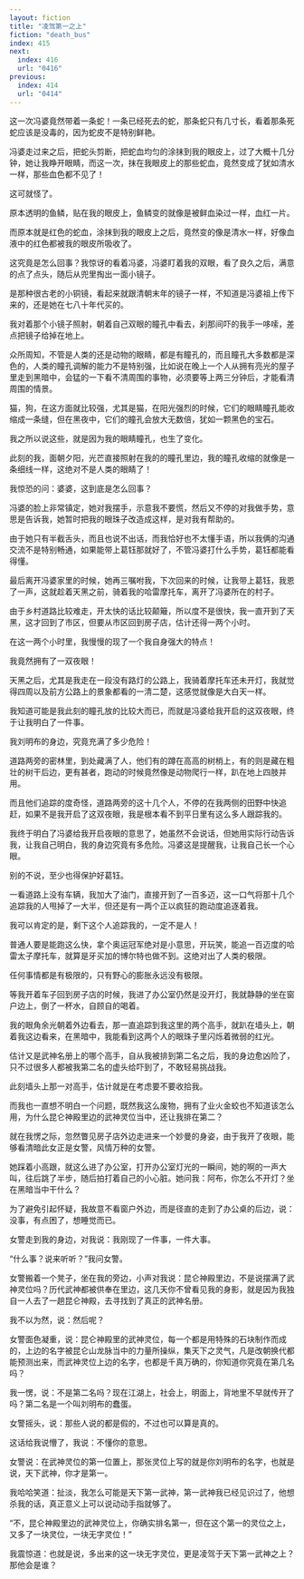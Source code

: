 ```yaml
---
layout: fiction
title: "凌驾第一之上"
fiction: "death_bus"
index: 415
next:
  index: 416
  url: "0416"
previous:
  index: 414
  url: "0414"
---
```

这一次冯婆竟然带着一条蛇！一条已经死去的蛇，那条蛇只有几寸长，看着那条死蛇应该是没毒的，因为蛇皮不是特别鲜艳。

冯婆走过来之后，把蛇头剪断，把蛇血均匀的涂抹到我的眼皮上，过了大概十几分钟，她让我睁开眼睛，而这一次，抹在我眼皮上的那些蛇血，竟然变成了犹如清水一样，那些血色都不见了！

这可就怪了。

原本透明的鱼鳞，贴在我的眼皮上，鱼鳞变的就像是被鲜血染过一样，血红一片。

而原本就是红色的蛇血，涂抹到我的眼皮上之后，竟然变的像是清水一样，好像血液中的红色都被我的眼皮所吸收了。

这究竟是怎么回事？我惊讶的看着冯婆，冯婆盯着我的双眼，看了良久之后，满意的点了点头，随后从兜里掏出一面小镜子。

是那种很古老的小铜镜，看起来就跟清朝末年的镜子一样，不知道是冯婆祖上传下来的，还是她在七八十年代买的。

我对着那个小镜子照射，朝着自己双眼的瞳孔中看去，刹那间吓的我手一哆嗦，差点把镜子给掉在地上。

众所周知，不管是人类的还是动物的眼睛，都是有瞳孔的，而且瞳孔大多数都是深色的，人类的瞳孔调解的能力不是特别强，比如说在晚上一个人从拥有亮光的屋子里走到黑暗中，会猛的一下看不清周围的事物，必须要等上两三分钟后，才能看清周围的情景。

猫，狗，在这方面就比较强，尤其是猫，在阳光强烈的时候，它们的眼睛瞳孔能收缩成一条缝，但在黑夜中，它们的瞳孔会放大无数倍，犹如一颗黑色的宝石。

我之所以说这些，就是因为我的眼睛瞳孔，也生了变化。

此刻的我，面朝夕阳，光芒直接照射在我的的瞳孔里边，我的瞳孔收缩的就像是一条细线一样，这绝对不是人类的眼睛了！

我惊恐的问：婆婆，这到底是怎么回事？

冯婆的脸上非常镇定，她对我摆手，示意我不要慌，然后又不停的对我做手势，意思是告诉我，她暂时把我的眼珠子改造成这样，是对我有帮助的。

由于她只有半截舌头，而且也说不出话，而我恰好也不太懂手语，所以我俩的沟通交流不是特别畅通，如果能带上葛钰那就好了，不管冯婆打什么手势，葛钰都能看得懂。

最后离开冯婆家里的时候，她再三嘱咐我，下次回来的时候，让我带上葛钰，我恩了一声，这就趁着天黑之前，骑着我的哈雷摩托车，离开了冯婆所在的村子。

由于乡村道路比较难走，开太快的话比较颠簸，所以度不是很快，我一直开到了天黑，这才回到了市区，但要从市区回到房子店，估计还得一两个小时。

在这一两个小时里，我慢慢的现了一个我自身强大的特点！

我竟然拥有了一双夜眼！

天黑之后，尤其是我走在一段没有路灯的公路上，我骑着摩托车还未开灯，我就觉得四周以及前方公路上的景象都看的一清二楚，这感觉就像是大白天一样。

我知道可能是我此刻的瞳孔放的比较大而已，而就是冯婆给我开启的这双夜眼，终于让我明白了一件事。

我刘明布的身边，究竟充满了多少危险！

道路两旁的密林里，到处藏满了人，他们有的蹲在高高的树梢上，有的则是藏在粗壮的树干后边，更有甚者，跑动的时候竟然像是动物爬行一样，趴在地上四肢并用。

而且他们追踪的度奇怪，道路两旁的这十几个人，不停的在我两侧的田野中快追赶，如果不是我开启了这双夜眼，我是根本看不到平日里有这么多人跟踪我的。

我终于明白了冯婆给我开启夜眼的意思了，她虽然不会说话，但她用实际行动告诉我，让我自己明白，我的身边究竟有多危险。冯婆这是提醒我，让我自己长一个心眼。

别的不说，至少也得保护好葛钰。

一看道路上没有车辆，我加大了油门，直接开到了一百多迈，这一口气将那十几个追踪我的人甩掉了一大半，但还是有一两个正以疯狂的跑动度追逐着我。

我可以肯定的是，剩下这个人追踪我的，一定不是人！

普通人要是能跑这么快，拿个奥运冠军绝对是小意思，开玩笑，能追一百迈度的哈雷太子摩托车，就算是牙买加的博尔特也做不到。这绝对出了人类的极限。

任何事情都是有极限的，只有野心的膨胀永远没有极限。

等我开着车子回到房子店的时候，我进了办公室仍然是没开灯，我就静静的坐在窗户边上，倒了一杯水，自顾自的喝着。

我的眼角余光朝着外边看去，那一直追踪到我这里的两个高手，就趴在墙头上，朝着我这边看来，在黑暗中，我能看到这两个人的眼珠子里闪烁着微弱的红光。

估计又是武神名册上的哪个高手，自从我被排到第二名之后，我的身边愈凶险了，只不过很多人都被我第二名的虚头给吓到了，不敢轻易挑战我。

此刻墙头上那一对高手，估计就是在考虑要不要收拾我。

而我也一直想不明白一个问题，既然我这么废物，拥有了业火金蛟也不知道该怎么用，为什么昆仑神殿里边的武神灵位当中，还让我排在第二？

就在我愣之际，忽然瞥见房子店外边走进来一个妙曼的身姿，由于我开了夜眼，能够看清暗此女正是女警，风情万种的女警。

她踩着小高跟，就这么进了办公室，打开办公室灯光的一瞬间，她的啊的一声大叫，往后跳了半步，随后拍打着自己的小心脏。她问我：阿布，你怎么不开灯？坐在黑暗当中干什么？

为了避免引起怀疑，我故意不看窗户外边，而是径直的走到了办公桌的后边，说：没事，有点困了，想睡觉而已。

女警走到我的身边，对我说：我刚现了一件事，一件大事。

“什么事？说来听听？”我问女警。

女警搬着一个凳子，坐在我的旁边，小声对我说：昆仑神殿里边，不是说摆满了武神灵位吗？历代武神都被供奉在里边，这几天你不曾看见我的身影，就是因为我独自一人去了一趟昆仑神殿，去寻找到了真正的武神名册。

我不以为然，说：然后呢？

女警面色凝重，说：昆仑神殿里的武神灵位，每一个都是用特殊的石块制作而成的，上边的名字被昆仑山龙脉当中的力量所操纵，集天下之灵气，凡是改朝换代都能预测出来，而武神灵位上边的名字，也都是千真万确的，你知道你究竟在第几名吗？

我一愣，说：不是第二名吗？现在江湖上，社会上，明面上，背地里不早就传开了吗？第二名是一个叫刘明布的蠢蛋。

女警摇头，说：那些人说的都是假的，不过也可以算是真的。

这话给我说懵了，我说：不懂你的意思。

女警说：在武神灵位的第一位置上，那张灵位上写的就是你刘明布的名字，也就是说，天下武神，你才是第一。

我哈哈笑道：扯淡，我怎么可能是天下第一武神，第一武神我已经见识过了，他想杀我的话，真正意义上可以说动动手指就够了。

“不，昆仑神殿里边的武神灵位上，你确实排名第一，但在这个第一的灵位之上，又多了一块灵位，一块无字灵位！”

我震惊道：也就是说，多出来的这一块无字灵位，更是凌驾于天下第一武神之上？那他会是谁？